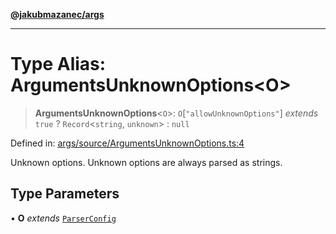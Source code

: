 [**@jakubmazanec/args**](../README.md)

---

# Type Alias: ArgumentsUnknownOptions\<O\>

> **ArgumentsUnknownOptions**\<`O`\>: `O`\[`"allowUnknownOptions"`\] _extends_ `true` ?
> `Record`\<`string`, `unknown`\> : `null`

Defined in:
[args/source/ArgumentsUnknownOptions.ts:4](https://github.com/jakubmazanec/tools/blob/76a9140b954a789a6120dd2126b179ec0180d7e9/packages/args/source/ArgumentsUnknownOptions.ts#L4)

Unknown options. Unknown options are always parsed as strings.

## Type Parameters

• **O** _extends_ [`ParserConfig`](ParserConfig.md)
